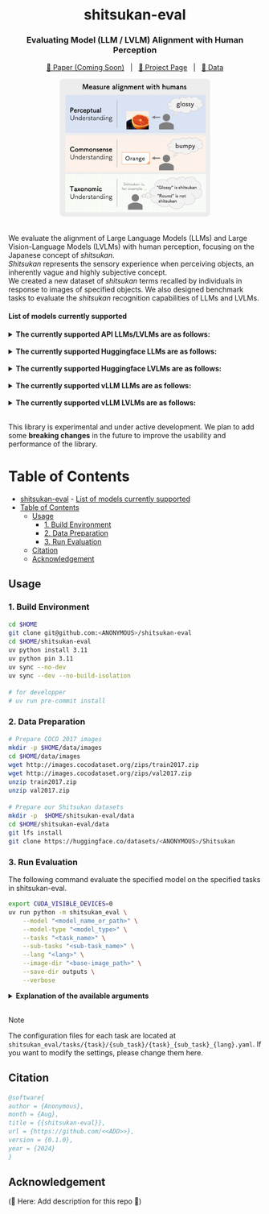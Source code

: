 <div align="center">

shitsukan-eval
===========================
<h3>Evaluating Model (LLM / LVLM) Alignment with Human Perception</h3>

[📄 Paper (Coming Soon)]() &nbsp;&nbsp;|&nbsp;&nbsp; [🚀 Project Page]() &nbsp;&nbsp;|&nbsp;&nbsp; [🤗 Data]()

<img src="images/shitsukan-eval_overview.png" alt="shitsukan-eval" width="300px">

<div align="left">

<br>

We evaluate the alignment of Large Language Models (LLMs) and Large Vision-Language Models (LVLMs) with human perception, focusing on the Japanese concept of *shitsukan*.  
*Shitsukan* represents the sensory experience when perceiving objects, an inherently vague and highly subjective concept.  
We created a new dataset of *shitsukan* terms recalled by individuals in response to images of specified objects. We also designed benchmark tasks to evaluate the *shitsukan* recognition capabilities of LLMs and LVLMs.  


####  List of models currently supported

<details>
<summary><b>The currently supported API LLMs/LVLMs are as follows:</b></summary>
<li><a href="https://platform.openai.com/docs/models/gpt-4o">GPT-4o</a></li>
<li>(🚧 Here: Add description for this repo 🚧)</li>
</details>

<br>

<details>
<summary><b>The currently supported Huggingface LLMs are as follows:</b></summary>
<li>(🚧 Here: Add description for this repo 🚧)</li>
</details>

<br>

<details>
<summary><b>The currently supported Huggingface LVLMs are as follows:</b></summary>
<li><a href="https://arxiv.org/abs/2310.03744">LLaVA-1.5</a></li>
<li><a href="https://arxiv.org/abs/2405.02246">Idefics2</a></li>
<li><a href="https://llava-vl.github.io/blog/2024-01-30-llava-next/">LLaVA-NeXT (LLaVA-1.6)</a></li>
<li><a href="https://arxiv.org/abs/2407.21783">Llama-3.2-Vision</a></li>
<li><a href="https://arxiv.org/abs/2408.03326">LLaVA-OneVision</a></li>
<li><a href="https://www.arxiv.org/abs/2408.12637">Idefics3</a></li>
<li><a href="https://arxiv.org/abs/2409.12191">Qwen2-VL</a></li>
<li><a href="https://www.arxiv.org/abs/2409.17146">Molmo</a></li>
<li>(🚧 Here: Add description for this repo 🚧)</li>
</details>

<br>

<details>
<summary><b>The currently supported vLLM LLMs are as follows:</b></summary>
<li>(🚧 Here: Add description for this repo 🚧)</li>
</details>

<br>

<details>
<summary><b>The currently supported vLLM LVLMs are as follows:</b></summary>
<li><a href="https://arxiv.org/abs/2409.12191">Qwen2-VL</a></li>
<li>(🚧 Here: Add description for this repo 🚧)</li>
</details>

<br>

This library is experimental and under active development.
We plan to add some **breaking changes** in the future to improve the usability and performance of the library.

# Table of Contents

- [shitsukan-eval](#shitsukan-eval)
      - [List of models currently supported](#list-of-models-currently-supported)
- [Table of Contents](#table-of-contents)
  - [Usage](#usage)
    - [1. Build Environment](#1-build-environment)
    - [2. Data Preparation](#2-data-preparation)
    - [3. Run Evaluation](#3-run-evaluation)
  - [Citation](#citation)
  - [Acknowledgement](#acknowledgement)

## Usage

### 1. Build Environment

```bash
cd $HOME
git clone git@github.com:<ANONYMOUS>/shitsukan-eval
cd $HOME/shitsukan-eval
uv python install 3.11
uv python pin 3.11
uv sync --no-dev
uv sync --dev --no-build-isolation

# for developper
# uv run pre-commit install
```

### 2. Data Preparation

```bash
# Prepare COCO 2017 images
mkdir -p $HOME/data/images
cd $HOME/data/images
wget http://images.cocodataset.org/zips/train2017.zip
wget http://images.cocodataset.org/zips/val2017.zip
unzip train2017.zip
unzip val2017.zip

# Prepare our Shitsukan datasets
mkdir -p  $HOME/shitsukan-eval/data
cd $HOME/shitsukan-eval/data
git lfs install
git clone https://huggingface.co/datasets/<ANONYMOUS>/Shitsukan
```

### 3. Run Evaluation

The following command evaluate the specified model on the specified tasks in shitsukan-eval.

```bash
export CUDA_VISIBLE_DEVICES=0
uv run python -m shitsukan_eval \
    --model "<model_name_or_path>" \
    --model-type "<model_type>" \
    --tasks "<task_name>" \
    --sub-tasks "<sub-task_name>" \
    --lang "<lang>" \
    --image-dir "<base-image_path>" \
    --save-dir outputs \
    --verbose
```

<details>
<summary><b>Explanation of the available arguments</b></summary>

- `--model` (`str`): The name or path of the model to evaluate. (e.g., `"Qwen/Qwen2-VL-7B-Instruct"`)
- `--model-type` (`str`): The model type of the specified model.
  - Model type that can be specified: `"api"`, `"hf"`, `"vllm"`
- `--tasks` (`str`): The task name to evaluate.
  - Tasks that can be specified: `"perception"`, `"commonsense"`, `"taxonomic"`
- `--sub-tasks` (`List[str]`): List of sub-tasks within the tasks.
  - In case of `--tasks "perception" --language "ja"`, Sub-tasks that can be specified: `"generation"`, `"selection"`
  - In case of `--tasks "perception" --language "en"`, Sub-tasks that can be specified: `"selection"`
  - In case of `--tasks "commonsense" --language "ja"`, Sub-tasks that can be specified: `"generation"`, `"classification"`
  - In case of `--tasks "commonsense" --language "en"`, Sub-tasks that can't be specified
  - In case of `--tasks "taxonomic" --language "ja"`, Sub-tasks that can be specified: `"a_b_classification"`, `"yes_no_classification"`, `"multiple_choice_classification"`
- `--lang` (`str`): Language to use for the evaluation (default: `"ja"`).
  - Language that can be specified: `"ja"`, `"en"`
- `--image-dir` (`Optional[str]`): Directory where input images are stored (optional).
  - If you specify `--image-dir="data"`, the evaluation script will reference the COCO 2017 images located at `data/images/coco2017/train2017/*.png` and `data/images/coco2017/val2017/*.png` during execution. If you have not prepared the COCO 2017 images, please download them in advance from [here](https://cocodataset.org/#download).
- `--save-dir` (`str`): Directory where evaluation results will be saved.
- `-v`, `--verbose` (`bool`): If set, print detailed information during processing.

</details>

<br>

> [!NOTE]  
> The configuration files for each task are located at `shitsukan_eval/tasks/{task}/{sub_task}/{task}_{sub_task}_{lang}.yaml`.
> If you want to modify the settings, please change them here.


## Citation

```bibtex
@software{
author = {Anonymous},
month = {Aug},
title = {{shitsukan-eval}},
url = {https://github.com/<<ADD>>},
version = {0.1.0},
year = {2024}
}
```

## Acknowledgement

(🚧 Here: Add description for this repo 🚧)
